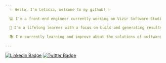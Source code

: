 ```yaml
---
  ✨ Hello, I'm Leticia, welcome to my github! ✨
  
  💻 I'm a front-end engineer currently working on Vizir Software Studio
  
  🎯 I'm a lifelong learner with a focus on build and generating results
  
  📚 I'm currently learning and improve about the solutions of software architecture, design patterns and algorithms
  
---
```


[![Linkedin Badge](https://img.shields.io/badge/-leticiamonteirorosa-blue?style=flat-square&logo=Linkedin&logoColor=white&link=https://www.linkedin.com/in/leticiamonteirorosa)](https://www.linkedin.com/in/leticiamonteirorosa)
[![Twitter Badge](https://img.shields.io/badge/-Twitter-1ca0f1?style=flat-square&labelColor=1ca0f1&logo=twitter&logoColor=white&link=https://twitter.com/lemonoob)](https://twitter.com/lemonoob)
